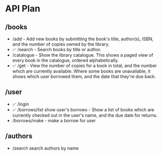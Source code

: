 # API Plan

## /books
- /add - Add new books by submitting the book's title, author(s), ISBN, and the number of copies owned by the library.
- ✅ /search - Search books by title or author.
- /catalogue - Show the library catalogue. This shows a paged view of every book in the catalogue, ordered alphabetically.
- ✅ /get - View the number of copies for a book in total, and the number which are currently available. Where some books are unavailable, it shows which user borrowed them, and the date that they're due back.

## /user
- ✅ /login
- ✅ /borrows/list show user's borrows - Show a list of books which are currently checked out in the user's name, and the due date for returns.
- /borrows/make - make a borrow for user

## /authors
- /search search authors by name
